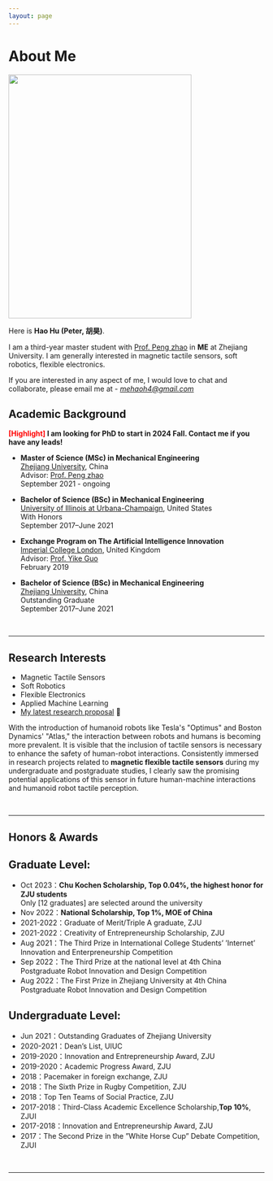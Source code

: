 ```yaml
---
layout: page
---
```


# About Me

<img src="https://haoh4.github.io/haohu.jpg" class="floatpic" width="360" height="480">

Here is **Hao Hu (Peter, 胡昊)**.

I am a third-year master student with [Prof. Peng zhao](https://person.zju.edu.cn/en/pengzhao) in **ME** at Zhejiang University. 
I am generally interested in magnetic tactile sensors, soft robotics, flexible electronics.

If you are interested in any aspect of me, I would love to chat and collaborate, please email me at - *mehaoh4@gmail.com*

## Academic Background

**<font color='red'>[Highlight]</font> I am looking for PhD to start in 2024 Fall. Contact me if you have any leads!**

- **Master of Science (MSc) in Mechanical Engineering** 
<br>[Zhejiang University](https://www.zju.edu.cn/english/), China
<br>Advisor: [Prof. Peng zhao](https://person.zju.edu.cn/en/pengzhao)
<br>September 2021 - ongoing

- **Bachelor of Science (BSc) in Mechanical Engineering**
<br>[University of Illinois at Urbana-Champaign](https://illinois.edu/), United States
<br>With Honors
<br>September 2017–June 2021

- **Exchange Program on The Artificial Intelligence Innovation** 
<br>[Imperial College London](https://www.imperial.ac.uk/), United Kingdom
<br>Advisor: [Prof. Yike Guo](https://scholar.google.com/citations?user=-0q6cIYAAAAJ)
<br>February 2019

- **Bachelor of Science (BSc) in Mechanical Engineering** 
<br>[Zhejiang University](https://www.zju.edu.cn/english/), China
<br>Outstanding Graduate
<br>September 2017–June 2021

<br>

---

## Research Interests

- Magnetic Tactile Sensors
- Soft Robotics
- Flexible Electronics
- Applied Machine Learning
- [My latest research proposal](https://haoh4.github.io/file/Research_Statement.pdf) 🔗

With the introduction of humanoid robots like Tesla's "Optimus" and Boston Dynamics' "Atlas," the interaction between robots and humans is becoming more prevalent. It is visible that the inclusion of tactile sensors is necessary to enhance the safety of human-robot interactions. Consistently immersed in research projects related to **magnetic flexible tactile sensors** during my undergraduate and postgraduate studies, I clearly saw the promising potential applications of this sensor in future human-machine interactions and humanoid robot tactile perception.

<br>

---
## Honors & Awards

## Graduate Level:
- Oct 2023：**Chu Kochen Scholarship, Top 0.04%, the highest honor for ZJU students** <br>Only [12 graduates] are selected around the university
- Nov 2022：**National Scholarship, Top 1%, MOE of China** 
- 2021-2022：Graduate of Merit/Triple A graduate, ZJU
- 2021-2022：Creativity of Entrepreneurship Scholarship, ZJU
- Aug 2021：The Third Prize in International College Students’ ’Internet’ Innovation and Enterpreneurship Competition
- Sep 2022：The Third Prize at the national level at 4th China Postgraduate Robot Innovation and Design Competition
- Aug 2022：The First Prize in Zhejiang University at 4th China Postgraduate Robot Innovation and Design Competition<br>

## Undergraduate Level:
- Jun 2021：Outstanding Graduates of Zhejiang University
- 2020-2021：Dean’s List, UIUC
- 2019-2020：Innovation and Entrepreneurship Award, ZJU
- 2019-2020：Academic Progress Award, ZJU
- 2018：Pacemaker in foreign exchange, ZJU
- 2018：The Sixth Prize in Rugby Competition, ZJU
- 2018：Top Ten Teams of Social Practice, ZJU
- 2017-2018：Third-Class Academic Excellence Scholarship,**Top 10%**, ZJUI
- 2017-2018：Innovation and Entrepreneurship Award, ZJU
- 2017：The Second Prize in the ”White Horse Cup” Debate Competition, ZJUI

<br>

---
<!-- ## News and Updates

- **Dec 2023：**Very excited to be selected as [AAAI-24 UC Scholar](https://aaai-uc.github.io/), see you in Canada!
- **Dec 2023：**Got a MSc offer from the physics department at Imperial College London.
- **Aug 2023：**Happy to be awarded the FEPG Scholarship.
- **May 2023：**Happy to be awarded the XiamenAir Scholarship.
- **May 2023：**Collected the Finalist Award in MCM 2023 (Top 1%).
- **Jan 2023：**One paper accepted to ICAROB 2023, see you in Japan (online).
- **Jun 2022：**Started research program at [Cambridge AI Group](https://www.cl.cam.ac.uk/research/ai/), advised by Prof. Pietro Liò.

<br>

<blockquote class="twitter-tweet"><p lang="en" dir="ltr">I&#39;m thrilled to share that I have been awarded the AAAI 2024 Undergraduate Scholarship and will be attending the AAAI Conference in Vancouver this coming February.<br><br>I am also looking for PhD to start in 2025 Fall. Contact me if you have any leads! 😁 <a href="https://t.co/GxdTPnCzE6">pic.twitter.com/GxdTPnCzE6</a></p>&mdash; Hanlin CAI (seeking a PhD position 2025) (@lancecai2002) <a href="https://twitter.com/lancecai2002/status/1738533328490463639?ref_src=twsrc%5Etfw">December 23, 2023</a></blockquote> <script async src="https://platform.twitter.com/widgets.js" charset="utf-8"></script> -->
